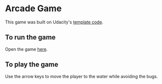 # Arcade Game 
This game was built on Udacity's [template code](https://github.com/udacity/frontend-nanodegree-arcade-game). 

## To run the game
Open the game [here](https://miguelamartinez.github.io/arcade-game). 

## To play the game
Use the arrow keys to move the player to the water while avoiding the bugs.  


